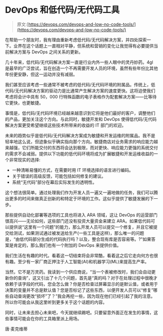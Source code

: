 # DevOps 和低代码/无代码工具

> 原文:[https://devops.com/devops-and-low-no-code-tools/](https://devops.com/devops-and-low-no-code-tools/)

在帮助一个朋友时，我有理由重新考虑低代码/无代码解决方案，并四处探索一下。业界在这个话题上一直相对平静，但系统和营销的变化让我觉得有必要提供当前解决方案与 DevOps 之间关系的更新。

几十年来，低代码/无代码解决方案一直是行业内外一些人眼中的灵丹妙药。4gl 是最早的广泛尝试，旨在创造一个不再需要开发人员的环境，虽然有些年份比其他年份更安静，但这一运动并没有减弱。

我们甚至应该考虑一些通常不被考虑的低代码/无代码环境的附属品。传统上，低代码/无代码解决方案的驱动力是比通常产生解决方案的速度更快。这将迫使我们考虑将会计中具有 50，000 行特殊函数的电子表格作为配套解决方案——比等待它更快，也更敏捷。

事情是，低代码/无代码环境已经越来越意识到它将是他们最好的客户，调整他们的产品，更加关注这个方向。与此同时，敏捷开发和 DevOps 使得低代码/无代码解决方案更受希望继续这些技术所带来的收益的 IT 部门的欢迎。

未来的趋势似乎是低代码/无代码解决方案成为敏捷和开发运维的附属品。我不是轻率地这么说，但迹象似乎确实指向那个方向。敏捷商店对业务需求的响应能力越来越强，它们所能交付的东西将会达到极限，而对更快、响应能力更强的系统交付的需求不会减弱。提供以下功能的低代码环境将成为扩展敏捷和开发运维收益的一个非常现实的选择:

*   一种清晰易懂的方式，在需要时用 IT 环境选择的语言进行编码。
*   关于错误的高级反馈，可能包括如何修复的建议。
*   系统“无代码”部分在幕后实际发生的透明性。

这个想法很简单。通过处理我们作为开发人员一遍又一遍地做的任务，我们可以腾出更多的时间来做真正创新的和特定于环境的工作。这似乎提供了敏捷发展的下一步。

那些提供自动化部署等选项的工具也将进入 ARA 领域，这让 DevOps 的运营部门很高兴——无论如何，这些部门还没有投资大量资金来建立 ARA。如果低代码可以提供说“这里有一个问题”的能力，那么开发人员可以提交一个修复，并且它被提交给测试，如果测试通过被发送给生产(一些工具是这样)，那么唯一的问题是，“由低代码部分生成的代码执行吗？以及，整合现有库是否容易等。?"如果答案是肯定的，那么我们也有一个附加的 DevOps 来提供价值。

我们生活在有趣的时代。看着这一切结束将会非常酷，看着这之后它走向何方也很有趣。至少有一家厂商正押注于人工智能(AI)和机器学习(ML)来提高生产率。

当然，它不是万灵药。我读到一个供应商说，“当一个表被修改时，我们会自动更新你的查询”，这又引出了十几个问题，首先是“真的吗？对于在处理过程中很晚才依赖于该字段的代码，您会怎么做？你是否检查过屏幕显示的是默认值，或者用于决策的变量并不总是默认值？您是否标记了这些东西，以便开发人员可以“修复”哪些自动查询更改“损坏”了？”我会再挖一些，因为现在他们已经引起了我的注意。所以你可能会从我这里听到更多关于这个话题的内容。

同时，让未来去担心未来吧，今天就继续踢吧。只要留意外面正在发生的事情，这些事情可能会在你的工具箱里派上用场。

唐·麦克维蒂
